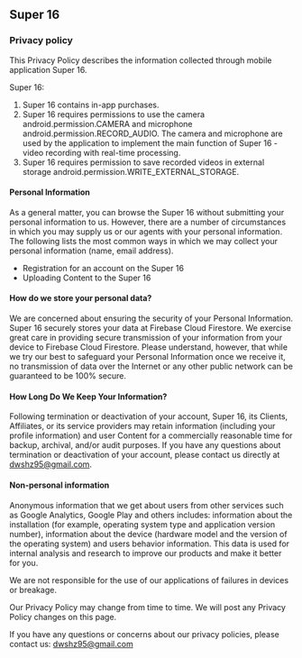 ## Super 16

### Privacy policy

This Privacy Policy describes the information collected through mobile application Super 16.

Super 16:

1. Super 16 contains in-app purchases.
2. Super 16 requires permissions to use the camera android.permission.CAMERA and microphone android.permission.RECORD_AUDIO. The camera and microphone are used by the application to implement the main function of Super 16 - video recording with real-time processing.
3. Super 16 requires permission to save recorded videos in external storage android.permission.WRITE_EXTERNAL_STORAGE.

#### Personal Information

As a general matter, you can browse the Super 16 without submitting your personal information to us. However, there are a
number of circumstances in which you may supply us or our agents with your personal information. The following lists the
most common ways in which we may collect your personal information (name, email address).
- Registration for an account on the Super 16 
- Uploading Content to the Super 16

#### How do we store your personal data?

We are concerned about ensuring the security of your Personal Information. Super 16 securely stores your data at Firebase 
Cloud Firestore. We exercise great care in providing secure transmission of your information from your device to Firebase 
Cloud Firestore. Please understand, however, that while we try our best to safeguard your Personal Information once we 
receive it, no transmission of data over the Internet or any other public network can be guaranteed to be 100% secure. 

#### How Long Do We Keep Your Information?

Following termination or deactivation of your account, Super 16, its Clients, Affiliates, or its service providers may retain
information (including your profile information) and user Content for a commercially reasonable time for backup, archival,
and/or audit purposes. If you have any questions about termination or deactivation of your account, please contact us
directly at dwshz95@gmail.com. 

#### Non-personal information

Anonymous information that we get about users from other services such as Google Analytics, Google Play and others includes: information about the installation (for example, operating system type and application version number), information about the device (hardware model and the version of the operating system) and users behavior information.
This data is used for internal analysis and research to improve our products and make it better for you.

We are not responsible for the use of our applications of failures in devices or breakage.

Our Privacy Policy may change from time to time. We will post any Privacy Policy changes on this page.

If you have any questions or concerns about our privacy policies, please contact us: 
dwshz95@gmail.com



